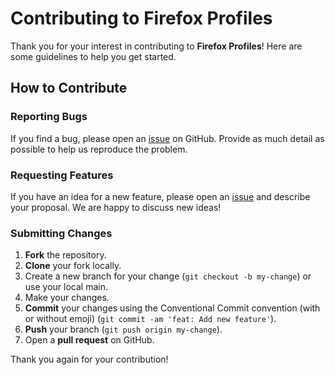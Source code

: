 # Contributing to Firefox Profiles

Thank you for your interest in contributing to **Firefox Profiles**! Here are some guidelines to help you get started.

## How to Contribute

### Reporting Bugs

If you find a bug, please open an [issue](https://github.com/baxyz/firefox-profiles/issues) on GitHub. Provide as much detail as possible to help us reproduce the problem.

### Requesting Features

If you have an idea for a new feature, please open an [issue](https://github.com/baxyz/firefox-profiles/issues) and describe your proposal. We are happy to discuss new ideas!

### Submitting Changes

1. **Fork** the repository.
2. **Clone** your fork locally.
3. Create a new branch for your change (`git checkout -b my-change`) or use your local main.
4. Make your changes.
5. **Commit** your changes using the Conventional Commit convention (with or without emoji) (`git commit -am 'feat: Add new feature'`).
6. **Push** your branch (`git push origin my-change`).
7. Open a **pull request** on GitHub.

Thank you again for your contribution!
